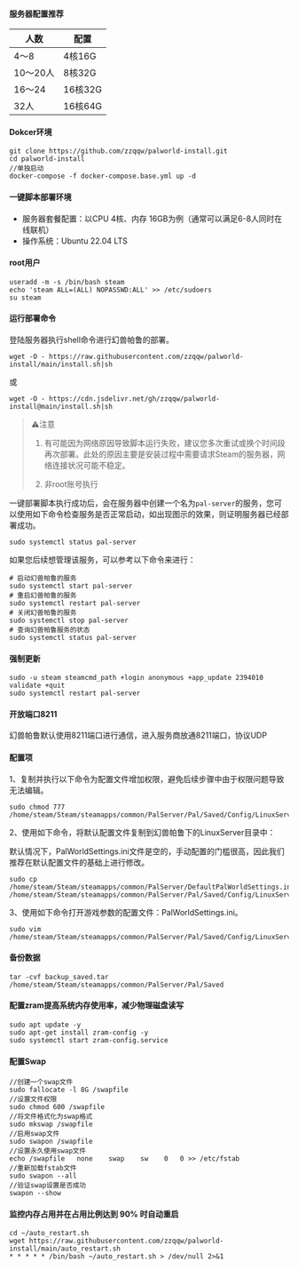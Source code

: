 #### 服务器配置推荐

| 人数     | 配置    |
| -------- | ------- |
| 4～8     | 4核16G  |
| 10～20人 | 8核32G  |
| 16～24   | 16核32G |
| 32人     | 16核64G |

#### Dokcer环境

~~~
git clone https://github.com/zzqqw/palworld-install.git
cd palworld-install
//单独启动
docker-compose -f docker-compose.base.yml up -d
~~~

#### **一键脚本部署环境**
- 服务器套餐配置：以CPU 4核、内存 16GB为例（通常可以满足6-8人同时在线联机）
- 操作系统：Ubuntu 22.04 LTS

#### root用户

~~~
useradd -m -s /bin/bash steam
echo 'steam ALL=(ALL) NOPASSWD:ALL' >> /etc/sudoers
su steam
~~~

#### 运行部署命令

登陆服务器执行shell命令进行幻兽帕鲁的部署。

```shell
wget -O - https://raw.githubusercontent.com/zzqqw/palworld-install/main/install.sh|sh
```
或
~~~
wget -O - https://cdn.jsdelivr.net/gh/zzqqw/palworld-install@main/install.sh|sh
~~~

> **⚠️**注意
>
> 1. 有可能因为网络原因导致脚本运行失败，建议您多次重试或换个时间段再次部署。此处的原因主要是安装过程中需要请求Steam的服务器，网络连接状况可能不稳定。
>
> 2. 非root账号执行

一键部署脚本执行成功后，会在服务器中创建一个名为`pal-server`的服务，您可以使用如下命令检查服务是否正常启动，如出现图示的效果，则证明服务器已经部署成功。

```shell
sudo systemctl status pal-server
```

如果您后续想管理该服务，可以参考以下命令来进行：

~~~
# 启动幻兽帕鲁的服务
sudo systemctl start pal-server
# 重启幻兽帕鲁的服务
sudo systemctl restart pal-server
# 关闭幻兽帕鲁的服务
sudo systemctl stop pal-server
# 查询幻兽帕鲁服务的状态
sudo systemctl status pal-server
~~~

#### 强制更新

~~~
sudo -u steam steamcmd_path +login anonymous +app_update 2394010 validate +quit
sudo systemctl restart pal-server
~~~

#### 开放端口8211

幻兽帕鲁默认使用8211端口进行通信，进入服务商放通8211端口，协议UDP

#### 配置项
1、复制并执行以下命令为配置文件增加权限，避免后续步骤中由于权限问题导致无法编辑。

~~~
sudo chmod 777 /home/steam/Steam/steamapps/common/PalServer/Pal/Saved/Config/LinuxServer/PalWorldSettings.ini
~~~

2、使用如下命令，将默认配置文件复制到幻兽帕鲁下的LinuxServer目录中：

默认情况下，PalWorldSettings.ini文件是空的，手动配置的门槛很高，因此我们推荐在默认配置文件的基础上进行修改。

~~~
sudo cp /home/steam/Steam/steamapps/common/PalServer/DefaultPalWorldSettings.ini /home/steam/Steam/steamapps/common/PalServer/Pal/Saved/Config/LinuxServer/PalWorldSettings.ini
~~~

3、使用如下命令打开游戏参数的配置文件：PalWorldSettings.ini。

~~~
sudo vim /home/steam/Steam/steamapps/common/PalServer/Pal/Saved/Config/LinuxServer/PalWorldSettings.ini
~~~

#### 备份数据

~~~
tar -cvf backup_saved.tar /home/steam/Steam/steamapps/common/PalServer/Pal/Saved
~~~

#### 配置zram提高系统内存使用率，减少物理磁盘读写

~~~
sudo apt update -y
sudo apt-get install zram-config -y
sudo systemctl start zram-config.service
~~~

#### 配置Swap

~~~
//创建一个swap文件
sudo fallocate -l 8G /swapfile
//设置文件权限
sudo chmod 600 /swapfile
//将文件格式化为swap格式
sudo mkswap /swapfile
//启用swap文件
sudo swapon /swapfile
//设置永久使用swap文件
echo /swapfile   none    swap    sw    0   0 >> /etc/fstab
//重新加载fstab文件
sudo swapon --all
//验证swap设置是否成功
swapon --show
~~~

#### 监控内存占用并在占用比例达到 90% 时自动重启

~~~
cd ~/auto_restart.sh
wget https://raw.githubusercontent.com/zzqqw/palworld-install/main/auto_restart.sh
* * * * * /bin/bash ~/auto_restart.sh > /dev/null 2>&1
~~~

